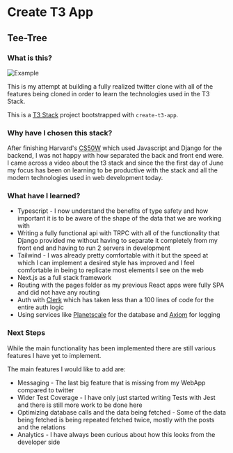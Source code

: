 # Create T3 App


## Tee-Tree
### What is this?

![Example](https://imgur.com/a/A6z2MbP)

This is my attempt at building a fully realized twitter clone with all of the features being cloned in order to learn the technologies used in the T3 Stack.

This is a [T3 Stack](https://create.t3.gg/) project bootstrapped with `create-t3-app`.

### Why have I chosen this stack?

After finishing Harvard's [CS50W](https://cs50.harvard.edu/web/2020/) which used Javascript and Django for the backend, I was not happy with how separated the back and front end were. I came across a video about the t3 stack and since the the first day of June my focus has been on learning to be productive with the stack and all the modern technologies used in web development today.

### What have I learned?

- Typescript - I now understand the benefits of type safety and how important it is to be aware of the shape of the data that we are working with
- Writing a fully functional api with TRPC with all of the functionality that Django provided me without having to separate it completely from my front end and having to run 2 servers in development
- Tailwind - I was already pretty comfortable with it but the speed at which I can implement a desired style has improved and I feel comfortable in being to replicate most elements I see on the web
- Next.js as a full stack framework
- Routing with the pages folder as my previous React apps were fully SPA and did not have any routing
- Auth with [Clerk](https://clerk.com/) which has taken less than a 100 lines of code for the entire auth logic
- Using services like [Planetscale](https://planetscale.com/) for the database and [Axiom](https://axiom.co/) for logging

### Next Steps

While the main functionality has been implemented there are still various features I have yet to implement.

The main features I would like to add are:
- Messaging - The last big feature that is missing from my WebApp compared to twitter
- Wider Test Coverage - I have only just started writing Tests with Jest and there is still more work to be done here
- Optimizing database calls and the data being fetched - Some of the data being fetched is being repeated fetched twice, mostly with the posts and the relations
- Analytics - I have always been curious about how this looks from the developer side
